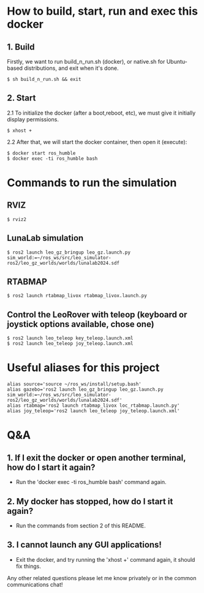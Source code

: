 # How to build, start, run and exec this docker

## 1. Build
Firstly, we want to run build_n_run.sh (docker), or native.sh for Ubuntu-based distributions, and exit when it's done.
```
$ sh build_n_run.sh && exit
```
## 2. Start
2.1 To initialize the docker (after a boot,reboot, etc), we must give it initially display permissions.
```
$ xhost +
```
2.2 After that, we will start the docker container, then open it (execute):
```
$ docker start ros_humble
$ docker exec -ti ros_humble bash
```
# Commands to run the simulation
## RVIZ
```
$ rviz2
```
## LunaLab simulation
```
$ ros2 launch leo_gz_bringup leo_gz.launch.py sim_world:=~/ros_ws/src/leo_simulator-ros2/leo_gz_worlds/worlds/lunalab2024.sdf 
```
## RTABMAP 
```
$ ros2 launch rtabmap_livox rtabmap_livox.launch.py
```
## Control the LeoRover with teleop (keyboard or joystick options available, chose one)
```
$ ros2 launch leo_teleop key_teleop.launch.xml
$ ros2 launch leo_teleop joy_teleop.launch.xml
```

# Useful aliases for this project
```
alias source='source ~/ros_ws/install/setup.bash'
alias gazebo='ros2 launch leo_gz_bringup leo_gz.launch.py sim_world:=~/ros_ws/src/leo_simulator-ros2/leo_gz_worlds/worlds/lunalab2024.sdf'
alias rtabmap='ros2 launch rtabmap_livox loc_rtabmap.launch.py'
alias joy_teleop='ros2 launch leo_teleop joy_teleop.launch.xml'
```
# Q&A
## 1. If I exit the docker or open another terminal, how do I start it again?
- Run the 'docker exec -ti ros_humble bash' command again.
## 2. My docker has stopped, how do I start it again?
- Run the commands from section 2 of this README.
## 3. I cannot launch any GUI applications!
- Exit the docker, and try running the 'xhost +' command again, it should fix things.

Any other related questions please let me know privately or in the common communications chat!

